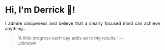 # Hi, I'm Derrick 👋!
<p align="justify">I admire uniqueness and believe that a clearly focused mind can achieve anything...</p> 
<!-- #quote-start -->
<blockquote>&ldquo;A little progress each day adds up to big results.&rdquo; &mdash; <footer>Unknown</footer></blockquote>
<!-- #quote-end -->
